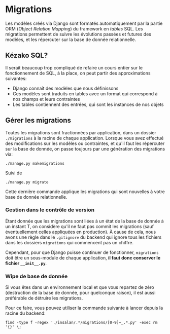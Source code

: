 # Migrations

Les modèles créés via Django sont formatés automatiquement par la partie ORM
(*Object Relation Mapping*) du framework en *tables* SQL. Les migrations
permettent de suivre les évolutions passées et futures des modèles, et les
répercuter sur la base de donnée relationnelle.

## Kézako SQL?

Il serait beaucoup trop compliqué de refaire un cours entier sur le
fonctionnement de SQL, à la place, on peut partir des approximations suivantes:
 - Django connaît des modèles que nous définissons
 - Ces modèles sont traduits en tables avec un format qui correspond à nos
     champs et leurs contraintes
 - Les tables contiennent des entrées, qui sont les instances de nos objets

## Gérer les migrations

Toutes les migrations sont fractionnées par application, dans un dossier
`./migrations` à la racine de chaque application. Lorsque vous avez effectué des
modifications sur les modèles ou contraintes, et qu'il faut les répercuter sur
la base de donnée, on passe toujours par une génération des migrations via:
```shell
./manage.py makemigrations
```

Suivi de
```shell
./manage.py migrate
```

Cette dernière commande applique les migrations qui sont nouvelles à votre base
de donnée relationnelle.

### Gestion dans le contrôle de version

Étant donnée que les migrations sont liées à un état de la base de donnée à un
instant T, on considère qu'il ne faut pas commit les migrations (sauf
éventuellement celles appliquées en production). À cause de cela, nous avons une
règle dans le `.gitignore` du backend qui ignore tous les fichiers dans les
dossiers `migrations` qui commencent pas un chiffre.

Cependant, pour que Django puisse continuer de fonctionner, `migrations` doit
être un sous-module de chaque application, **il faut donc conserver le fichier
`__init__.py`**.

### Wipe de base de donnée

Si vous êtes dans un environnement local et que vous repartez de zéro
(destruction de la base de donnée, pour quelconque raison), il est aussi
préférable de détruire les migrations.

Pour ce faire, vous pouvez utiliser la commande suivante à lancer depuis la
racine du backend:
```shell
find -type f -regex './insalan/.*/migrations/[0-9]+_.*.py' -exec rm '{}' \;
```

<!--
vim: set spell spelllang=fr tw=80:
-->
